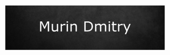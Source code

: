 [![Header](https://github.com/DmitryMurin/DmitryMurin/blob/master/assets/Header.png)](https://github.com/DmitryMurin)